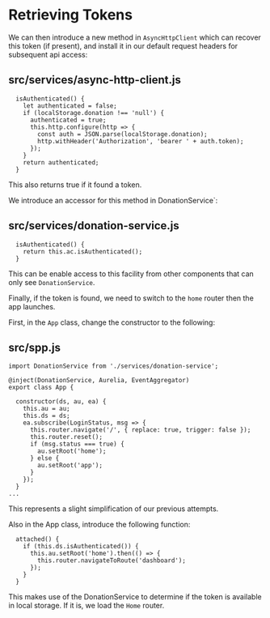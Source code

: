 # Retrieving Tokens

We can then introduce a new method in `AsyncHttpClient` which can recover this token (if present), and install it in our default request headers for subsequent api access:

## src/services/async-http-client.js

~~~
  isAuthenticated() {
    let authenticated = false;
    if (localStorage.donation !== 'null') {
      authenticated = true;
      this.http.configure(http => {
        const auth = JSON.parse(localStorage.donation);
        http.withHeader('Authorization', 'bearer ' + auth.token);
      });
    }
    return authenticated;
  }
~~~

This also returns true if it found a token. 

We introduce an accessor for this method in DonationService`:

## src/services/donation-service.js

~~~
  isAuthenticated() {
    return this.ac.isAuthenticated();
  }
~~~

This can be enable access to this facility from other components that can only see `DonationService`.

Finally, if the token is found, we need to switch to the `home` router then the app launches.

First, in the `App` class, change the constructor to the following:

## src/spp.js

~~~
import DonationService from './services/donation-service';

@inject(DonationService, Aurelia, EventAggregator)
export class App {

  constructor(ds, au, ea) {
    this.au = au;
    this.ds = ds;
    ea.subscribe(LoginStatus, msg => {
      this.router.navigate('/', { replace: true, trigger: false });
      this.router.reset();
      if (msg.status === true) {
        au.setRoot('home');
      } else {
        au.setRoot('app');
      }
    });
  }
...
~~~

This represents a slight simplification of our previous attempts.

Also in the App class, introduce the following function:

~~~
  attached() {
    if (this.ds.isAuthenticated()) {
      this.au.setRoot('home').then(() => {
        this.router.navigateToRoute('dashboard');
      });
    }
  }
~~~

This makes use of the DonationService to determine if the token is available in local storage. If it is, we load the `Home` router.

